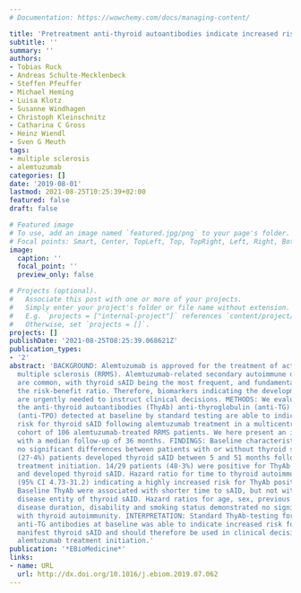 ```yaml
---
# Documentation: https://wowchemy.com/docs/managing-content/

title: 'Pretreatment anti-thyroid autoantibodies indicate increased risk for thyroid autoimmunity secondary to alemtuzumab: A prospective cohort study'
subtitle: ''
summary: ''
authors:
- Tobias Ruck
- Andreas Schulte-Mecklenbeck
- Steffen Pfeuffer
- Michael Heming
- Luisa Klotz
- Susanne Windhagen
- Christoph Kleinschnitz
- Catharina C Gross
- Heinz Wiendl
- Sven G Meuth
tags:
- multiple sclerosis
- alemtuzumab
categories: []
date: '2019-08-01'
lastmod: 2021-08-25T10:25:39+02:00
featured: false
draft: false

# Featured image
# To use, add an image named `featured.jpg/png` to your page's folder.
# Focal points: Smart, Center, TopLeft, Top, TopRight, Left, Right, BottomLeft, Bottom, BottomRight.
image:
  caption: ''
  focal_point: ''
  preview_only: false

# Projects (optional).
#   Associate this post with one or more of your projects.
#   Simply enter your project's folder or file name without extension.
#   E.g. `projects = ["internal-project"]` references `content/project/deep-learning/index.md`.
#   Otherwise, set `projects = []`.
projects: []
publishDate: '2021-08-25T08:25:39.068621Z'
publication_types:
- '2'
abstract: 'BACKGROUND: Alemtuzumab is approved for the treatment of active relapsing-remitting
  multiple sclerosis (RRMS). Alemtuzumab-related secondary autoimmune disorders (sAID)
  are common, with thyroid sAID being the most frequent, and fundamentally affect
  the risk-benefit ratio. Therefore, biomarkers indicating the development of sAID
  are urgently needed to instruct clinical decisions. METHODS: We evaluated whether
  the anti-thyroid autoantibodies (ThyAb) anti-thyroglobulin (anti-TG) and anti-thyroid-peroxidase
  (anti-TPO) detected at baseline by standard testing are able to indicate increased
  risk for thyroid sAID following alemtuzumab treatment in a multicentre prospective
  cohort of 106 alemtuzumab-treated RRMS patients. We here present an interim-analysis
  with a median follow-up of 36 months. FINDINGS: Baseline characteristics demonstrated
  no significant differences between patients with or without thyroid sAID. 29/106
  (27·4%) patients developed thyroid sAID between 5 and 51 months following alemtuzumab
  treatment initiation. 14/29 patients (48·3%) were positive for ThyAb at baseline
  and developed thyroid sAID. Hazard ratio for time to thyroid autoimmunity was 12.15
  (95% CI 4.73-31.2) indicating a highly increased risk for ThyAb positive patients.
  Baseline ThyAb were associated with shorter time to sAID, but not with a specific
  disease entity of thyroid sAID. Hazard ratios for age, sex, previous treatment,
  disease duration, disability and smoking status demonstrated no significant association
  with thyroid autoimmunity. INTERPRETATION: Standard ThyAb-testing for anti-TPO and
  anti-TG antibodies at baseline was able to indicate increased risk for clinically
  manifest thyroid sAID and should therefore be used in clinical decisions concerning
  alemtuzumab treatment initiation.'
publication: '*EBioMedicine*'
links:
- name: URL
  url: http://dx.doi.org/10.1016/j.ebiom.2019.07.062
---
```

